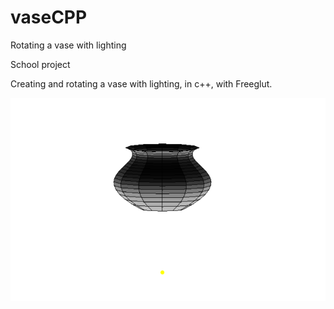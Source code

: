 # vaseCPP
Rotating a vase with lighting



School project

Creating and rotating a vase with lighting, in c++, with Freeglut.

![alt text](https://github.com/flaciGit/vaseCPP/blob/master/img/vaseLighting.png?raw=true)



